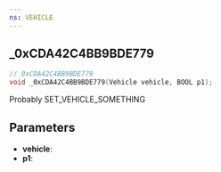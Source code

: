 ```yaml
---
ns: VEHICLE
---
```

## _0xCDA42C4BB9BDE779

```c
// 0xCDA42C4BB9BDE779
void _0xCDA42C4BB9BDE779(Vehicle vehicle, BOOL p1);
```

Probably SET_VEHICLE_SOMETHING

## Parameters
* **vehicle**: 
* **p1**: 

